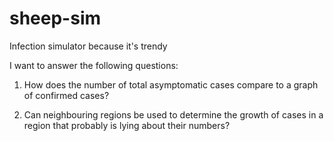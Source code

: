 # sheep-sim

Infection simulator because it's trendy

I want to answer the following questions:

1. How does the number of total asymptomatic cases compare to a graph of confirmed cases?

2. Can neighbouring regions be used to determine the growth of cases in a region that probably is lying about their numbers?
